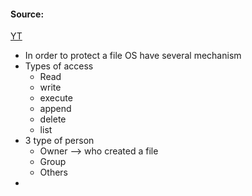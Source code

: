 #### Source:
[YT](https://www.youtube.com/watch?v=yzWQ3_5ttmE&list=PLXj4XH7LcRfDrdQuJTHIPmKMpa7eYVaPm&index=81)

* In order to protect a file OS have several mechanism
* Types of access
	* Read
	* write
	* execute
	* append
	* delete
	* list
* 3 type of person
	* Owner --> who created a file
	* Group  
	* Others
* 